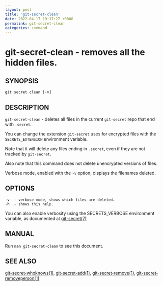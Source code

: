 ```yaml
---
layout: post
title: 'git-secret-clean'
date: 2022-04-17 19:17:27 +0000
permalink: git-secret-clean
categories: command
---
```

git-secret-clean - removes all the hidden files.
================================================

## SYNOPSIS

    git secret clean [-v]


## DESCRIPTION
`git-secret-clean` - deletes all files in the current `git-secret` repo that end with `.secret`.

You can change the extension `git-secret` uses for encrypted files
with the `SECRETS_EXTENSION` environment variable.

Note that it will delete any files ending in `.secret`, even if they are not tracked by `git-secret`. 

Also note that this command does not delete unencrypted versions of files.

Verbose mode, enabled with the `-v` option, displays the filenames deleted.


## OPTIONS

    -v  - verbose mode, shows which files are deleted.
    -h  - shows this help.

You can also enable verbosity using the SECRETS_VERBOSE environment variable,
as documented at [git-secret(7)](https://git-secret.io/)

## MANUAL

Run `man git-secret-clean` to see this document.


## SEE ALSO

[git-secret-whoknows(1)](https://git-secret.io/git-secret-whoknows), [git-secret-add(1)](https://git-secret.io/git-secret-add),
[git-secret-remove(1)](https://git-secret.io/git-secret-remove), [git-secret-removeperson(1)](https://git-secret.io/git-secret-removeperson)
